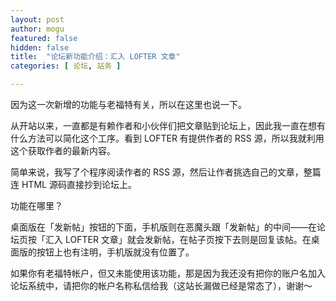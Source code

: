 ```yaml
---
layout: post
author: mogu
featured: false
hidden: false
title:  "论坛新功能介绍：汇入 LOFTER 文章"
categories: [ 论坛, 站务 ]

---
```

因为这一次新增的功能与老福特有关，所以在这里也说一下。

从开站以来，一直都是有赖作者和小伙伴们把文章贴到论坛上，因此我一直在想有什么方法可以简化这个工序。看到 LOFTER 有提供作者的 RSS 源，所以我就利用这个获取作者的最新内容。

简单来说，我写了个程序阅读作者的 RSS 源，然后让作者挑选自己的文章，整篇连 HTML 源码直接抄到论坛上。

功能在哪里？

桌面版在「发新帖」按钮的下面，手机版则在恶魔头跟「发新帖」的中间——在论坛页按「汇入 LOFTER 文章」就会发新帖，在帖子页按下去则是回复该帖。在桌面版的按钮上也有注明，手机版就没有位置了。

如果你有老福特帐户，但又未能使用该功能，那是因为我还没有把你的账户名加入论坛系统中，请把你的帐户名称私信给我（这站长漏做已经是常态了），谢谢～

